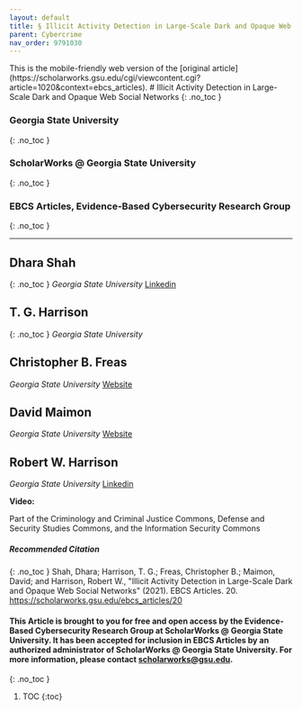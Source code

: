 ```yaml
---
layout: default
title: § Illicit Activity Detection in Large-Scale Dark and Opaque Web Social Networks   
parent: Cybercrime 
nav_order: 9791030
---
```

<style>
.dont-break-out {
  /* These are technically the same, but use both */
  overflow-wrap: break-word;
  word-wrap: break-word;

  -ms-word-break: break-all;
  /* This is the dangerous one in WebKit, as it breaks things wherever */
  word-break: break-all;
  /* Instead use this non-standard one: */
  word-break: break-word;
}
</style>

<div class="dont-break-out" markdown="1">
This is the mobile-friendly web version of the [original article](https://scholarworks.gsu.edu/cgi/viewcontent.cgi?article=1020&context=ebcs_articles).
# Illicit Activity Detection in Large-Scale Dark and Opaque Web Social Networks 
{: .no_toc }

### Georgia State University 
{: .no_toc }
### ScholarWorks @ Georgia State University
{: .no_toc }
### EBCS Articles, Evidence-Based Cybersecurity Research Group  
{: .no_toc }

***

## Dhara Shah  
{: .no_toc }
*Georgia State University*
[Linkedin](https://www.linkedin.com/in/dharapshah)

## T. G. Harrison
{: .no_toc }
*Georgia State University*

## Christopher B. Freas
*Georgia State University*
[Website](https://ebcs.gsu.edu/profile/christopher-freas/)

## David Maimon
*Georgia State University*
[Website](https://aysps.gsu.edu/profile/david-maimon-2/)

## Robert W. Harrison
*Georgia State University* 
[Linkedin](https://www.linkedin.com/in/robert-harrison-7554717)

**Video:** 

Part of the Criminology and Criminal Justice Commons, Defense and Security Studies Commons, and
the Information Security Commons

##### Recommended Citation
{: .no_toc }
Shah, Dhara; Harrison, T. G.; Freas, Christopher B.; Maimon, David; and Harrison, Robert W., "Illicit Activity Detection in Large-Scale Dark and Opaque Web Social Networks" (2021). EBCS Articles. 20. https://scholarworks.gsu.edu/ebcs_articles/20

#### This Article is brought to you for free and open access by the Evidence-Based Cybersecurity Research Group at ScholarWorks @ Georgia State University. It has been accepted for inclusion in EBCS Articles by an authorized administrator of ScholarWorks @ Georgia State University. For more information, please contact scholarworks@gsu.edu. 
{: .no_toc }  

1. TOC
{:toc}



</div>
